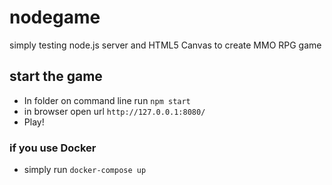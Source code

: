 # nodegame

simply testing node.js server and HTML5 Canvas to create MMO RPG game

## start the game

- In folder on command line run `npm start`
- in browser open url `http://127.0.0.1:8080/`
- Play!

### if you use Docker
- simply run `docker-compose up`